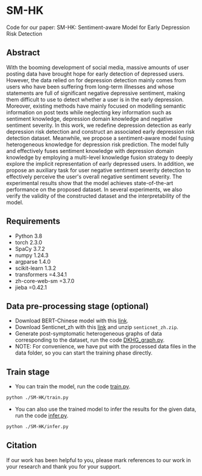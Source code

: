 # SM-HK
Code for our paper:
SM-HK: Sentiment-aware Model for Early Depression Risk Detection

## Abstract
With the booming development of social media, massive amounts of user posting data have brought hope for early detection of depressed users. However, the data relied on for depression detection mainly comes from users who have been suffering from long-term illnesses and whose statements are full of significant negative depressive sentiment, making them difficult to use to detect whether a user is in the early depression. Moreover, existing methods have mainly focused on modelling semantic information on post texts while neglecting key information such as sentiment knowledge, depression domain knowledge and negative sentiment severity. In this work, we redefine depression detection as early depression risk detection and construct an associated early depression risk detection dataset. Meanwhile, we propose a sentiment-aware model fusing heterogeneous knowledge for depression risk prediction. The model fully and effectively fuses sentiment knowledge with depression domain knowledge by employing a multi-level knowledge fusion strategy to deeply explore the implicit representation of early depressed users. In addition, we propose an auxiliary task for user negative sentiment severity detection to effectively perceive the user's overall negative sentiment severity. The experimental results show that the model achieves state-of-the-art performance on the proposed dataset. In several experiments, we also verify the validity of the constructed dataset and the interpretability of the model.


## Requirements
* Python 3.8
* torch 2.3.0
* SpaCy 3.7.2
* numpy 1.24.3
* argparse 1.4.0
* scikit-learn 1.3.2
* transformers =4.34.1
* zh-core-web-sm =3.7.0
* jieba =0.42.1

## Data pre-processing stage (optional)

* Download BERT-Chinese model with this [link](https://huggingface.co/google-bert/bert-base-chinese).
* Download Senticnet_zh with this [link](https://sentic.net/downloads/) and unzip `senticnet_zh.zip`.
* Generate post-symptomatic heterogeneous graphs of data corresponding to the dataset, run the code [DKHG_graph.py](./SM-HK/DKHG_graph.py).
* NOTE: For convenience, we have put with the processed data files in the data folder, so you can start the training phase directly.

## Train stage
* You can train the model, run the code [train.py](./SM-HK/train.py).
```bash
python ./SM-HK/train.py 
```
* You can also use the trained model to infer the results for the given data, run the code [infer.py](./SM-HK/infer.py).
```bash
python ./SM-HK/infer.py 
```

## Citation

If our work has been helpful to you, please mark references to our work in your research and thank you for your support.

